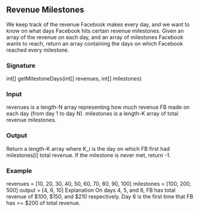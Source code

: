 ## Revenue Milestones
We keep track of the revenue Facebook makes every day, and we want to know on what days Facebook hits certain revenue milestones. Given an array of the revenue on each day, and an array of milestones Facebook wants to reach, return an array containing the days on which Facebook reached every milestone.
### Signature
int[] getMilestoneDays(int[] revenues, int[] milestones)
### Input
revenues is a length-N array representing how much revenue FB made on each day (from day 1 to day N). milestones is a length-K array of total revenue milestones.
### Output
Return a length-K array where K_i is the day on which FB first had milestones[i] total revenue. If the milestone is never met, return -1.
### Example
revenues = [10, 20, 30, 40, 50, 60, 70, 80, 90, 100]
milestones = [100, 200, 500]
output = [4, 6, 10]
Explanation
On days 4, 5, and 6, FB has total revenue of $100, $150, and $210 respectively. Day 6 is the first time that FB has >= $200 of total revenue.
